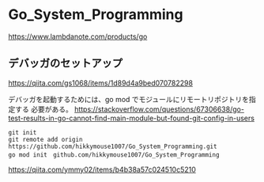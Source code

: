 # Go_System_Programming

https://www.lambdanote.com/products/go

## デバッガのセットアップ

https://qiita.com/gs1068/items/1d89d4a9bed070782298

デバッガを起動するためには、go mod でモジュールにリモートリポジトリを指定する
必要がある。
https://stackoverflow.com/questions/67306638/go-test-results-in-go-cannot-find-main-module-but-found-git-config-in-users

```
git init
git remote add origin https://github.com/hikkymouse1007/Go_System_Programming.git
go mod init　github.com/hikkymouse1007/Go_System_Programming
```

https://qiita.com/ymmy02/items/b4b38a57c024510c5210
